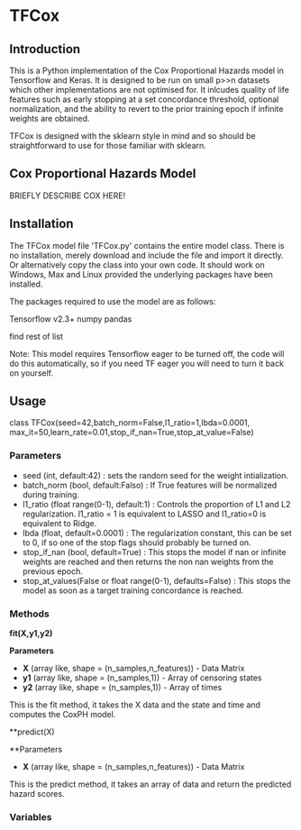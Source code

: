 # TFCox

## Introduction
This is a Python implementation of the Cox Proportional Hazards model in Tensorflow and Keras. It is designed to be run on small p>>n datasets which other implementations are not optimised for. It inlcudes quality of life features such as early stopping at a set concordance threshold, optional normalization, and the ability to revert to the prior training epoch if infinite weights are obtained. 

TFCox is designed with the sklearn style in mind and so should be straightforward to use for those familiar with sklearn.


## Cox Proportional Hazards Model

BRIEFLY DESCRIBE COX HERE!

## Installation
The TFCox model file 'TFCox.py' contains the entire model class. There is no installation, merely download and include the file and import it directly. Or alternatively copy the class into your own code. It should work on Windows, Max and Linux provided the underlying packages have been installed.

The packages required to use the model are as follows:

Tensorflow v2.3+
numpy
pandas

find rest of list

Note: This model requires Tensorflow eager to be turned off, the code will do this automatically, so if you need TF eager you will need to turn it back on yourself.

## Usage

class TFCox(seed=42,batch_norm=False,l1_ratio=1,lbda=0.0001,
                 max_it=50,learn_rate=0.01,stop_if_nan=True,stop_at_value=False)


### Parameters

- seed (int, default:42) : sets the random seed for the weight intialization.
- batch_norm (bool, default:Falso) : If True features will be normalized during training.
- l1_ratio (float range(0-1), default:1) : Controls the proportion of L1 and L2 regularization. l1_ratio = 1 is equivalent to LASSO and l1_ratio=0 is equivalent to Ridge.
- lbda (float, default=0.0001) : The regularization constant, this can be set to 0, if so one of the stop flags should probably be turned on.
- stop_if_nan (bool, default=True) : This stops the model if nan or infinite weights are reached and then returns the non nan weights from the previous epoch.
- stop_at_values(False or float range(0-1), defaults=False) : This stops the model as soon as a target training concordance is reached.

### Methods

**fit(X,y1,y2)**

**Parameters**
- **X**  (array like, shape = (n_samples,n_features)) - Data Matrix
- **y1** (array like, shape = (n_samples,1)) - Array of censoring states
- **y2** (array like, shape = (n_samples,1)) - Array of times

This is the fit method, it takes the X data and the state and time and computes the CoxPH model.


**predict(X)

**Parameters
- **X**  (array like, shape = (n_samples,n_features)) - Data Matrix

This is the predict method, it takes an array of data and return the predicted hazard scores.

### Variables






